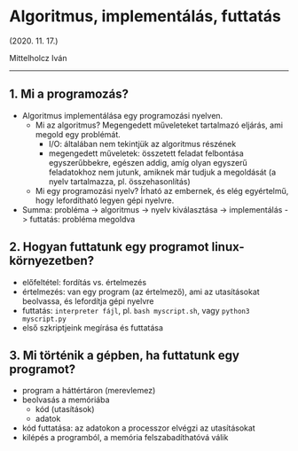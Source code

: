 # Algoritmus, implementálás, futtatás

(2020. 11. 17.)

Mittelholcz Iván

---

## 1. Mi a programozás?

- Algoritmus implementálása egy programozási nyelven.
    - Mi az algoritmus? Megengedett műveleteket tartalmazó eljárás, ami megold egy problémát.
        - I/O: általában nem tekintjük az algoritmus részének
        - megengedett műveletek: összetett feladat felbontása egyszerűbbekre, egészen addig, amíg olyan egyszerű feladatokhoz nem jutunk, amiknek már tudjuk a megoldását (a nyelv tartalmazza, pl. összehasonlítás)
    - Mi egy programozási nyelv? Írható az embernek, és elég egyértelmű, hogy lefordítható legyen gépi nyelvre.
- Summa: probléma -> algoritmus -> nyelv kiválasztása -> implementálás -> futtatás: probléma megoldva

## 2. Hogyan futtatunk egy programot linux-környezetben?

- előfeltétel: fordítás vs. értelmezés
- értelmezés: van egy program (az értelmező), ami az utasításokat beolvassa, és lefordítja gépi nyelvre
- futtatás: `interpreter fájl`, pl. `bash myscript.sh`, vagy `python3 myscript.py`
- első szkriptjeink megírása és futtatása

## 3. Mi történik a gépben, ha futtatunk egy programot?

- program a háttértáron (merevlemez)
- beolvasás a memóriába
    - kód (utasítások)
    - adatok
- kód futtatása: az adatokon a processzor elvégzi az utasításokat
- kilépés a programból, a memória felszabadíthatóvá válik
